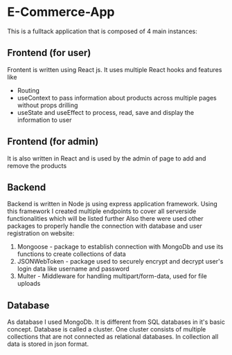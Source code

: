 # E-Commerce-App
This is a fulltack application that is composed of 4 main instances:
## Frontend (for user)
Frontent is written using React js. It uses multiple React hooks and features like 
 - Routing
 - useContext to pass information about products across multiple pages without props drilling
 - useState and useEffect to process, read, save and display the information to user

## Frontend (for admin)
It is also written in React and is used by the admin of page to add and remove the products

## Backend 
Backend is written in Node js using express application framework. Using this framework I created multiple endpoints to cover all serverside functionalities which will be listed further
Also there were used other packages to properly handle the connection with database and user registration on website:
1. Mongoose - package to establish connection with MongoDb and use its functions to create collections of data
2. JSONWebToken - package used to securely encrypt and decrypt user's login data like username and password
3. Multer - Middleware for handling multipart/form-data, used for file uploads

## Database
As database I used MongoDb. It is different from SQL databases in it's basic concept. Database is called a cluster. One cluster consists of multiple collections that are not connected as relational databases. In collection all data is stored in json format. 
